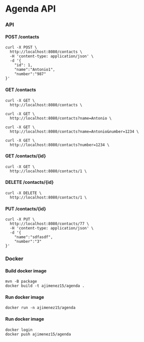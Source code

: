 # Agenda API

### API

#### POST /contacts
```
curl -X POST \
  http://localhost:8080/contacts \
  -H 'content-type: application/json' \
  -d '{
	"id": 1,
	"name":"Antonio1",
	"number":"987"
}'
```

#### GET /contacts
```
curl -X GET \
  http://localhost:8080/contacts \
```

```
curl -X GET \
  http://localhost:8080/contacts?name=Antonio \
```

```
curl -X GET \
  http://localhost:8080/contacts?name=Antonio&number=1234 \
```

```
curl -X GET \
  http://localhost:8080/contacts?number=1234 \
```

#### GET /contacts/{id}
```
curl -X GET \
  http://localhost:8080/contacts/1 \
```

#### DELETE /contacts/{id}
```
curl -X DELETE \
  http://localhost:8080/contacts/1 \
```

#### PUT /contacts/{id}
```
curl -X PUT \
  http://localhost:8080/contacts/77 \
  -H 'content-type: application/json' \
  -d '{
	"name":"sdfasdf",
	"number":"3"
}'
```

### Docker
#### Build docker image
```
mvn -B package
docker build -t ajimenez15/agenda .
```
#### Run docker image
```
docker run -n ajimenez15/agenda
```
#### Run docker image
```
docker login
docker push ajimenez15/agenda
```